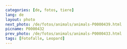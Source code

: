 ```yaml
---
categories: [de, fotos, tiere]
lang: de
layout: photo
next_photo: /de/fotos/animals/animals-P0000439.html
picname: P0000432
prev_photo: /de/fotos/animals/animals-P0000433.html
tags: [Fotofalle, Leopard]
---
```

